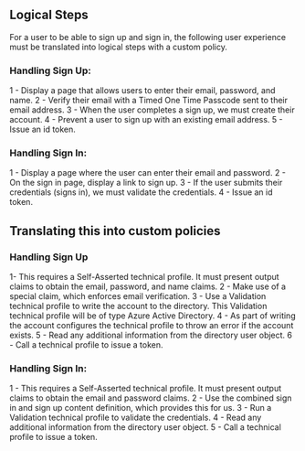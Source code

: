 ## Logical Steps
For a user to be able to sign up and sign in, the following user experience must be translated into logical steps with a custom policy.

### Handling Sign Up:

1 - Display a page that allows users to enter their email, password, and name.
2 - Verify their email with a Timed One Time Passcode sent to their email address.
3 - When the user completes a sign up, we must create their account.
4 - Prevent a user to sign up with an existing email address.
5 - Issue an id token.

### Handling Sign In:

1 - Display a page where the user can enter their email and password.
2 - On the sign in page, display a link to sign up.
3 - If the user submits their credentials (signs in), we must validate the credentials.
4 - Issue an id token.



## Translating this into custom policies


### Handling Sign Up

1- This requires a Self-Asserted technical profile. It must present output claims to obtain the email, password, and name claims.
2 - Make use of a special claim, which enforces email verification.
3 - Use a Validation technical profile to write the account to the directory. This Validation technical profile will be of type Azure Active Directory.
4 - As part of writing the account configures the technical profile to throw an error if the account exists.
5 - Read any additional information from the directory user object.
6 - Call a technical profile to issue a token.

### Handling Sign In:

1 - This requires a Self-Asserted technical profile. It must present output claims to obtain the email and password claims.
2 - Use the combined sign in and sign up content definition, which provides this for us.
3 - Run a Validation technical profile to validate the credentials.
4 - Read any additional information from the directory user object.
5 - Call a technical profile to issue a token.